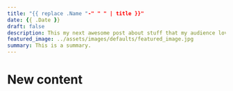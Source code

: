 ```yaml
---
title: "{{ replace .Name "-" " " | title }}"
date: {{ .Date }}
draft: false
description: This my next awesome post about stuff that my audience love to read.
featured_image: ../assets/images/defaults/featured_image.jpg
summary: This is a summary.
---
```


# New content

